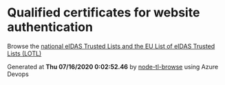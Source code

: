 # Qualified certificates for website authentication 
 Browse the [national eIDAS Trusted Lists and the EU List of eIDAS Trusted Lists (LOTL)](https://webgate.ec.europa.eu/tl-browser/#/) 
 
 
Generated at **Thu 07/16/2020  0:02:52.46** by [node-tl-browse](https://github.com/ymedlop/node-tl-browser) using Azure Devops 
